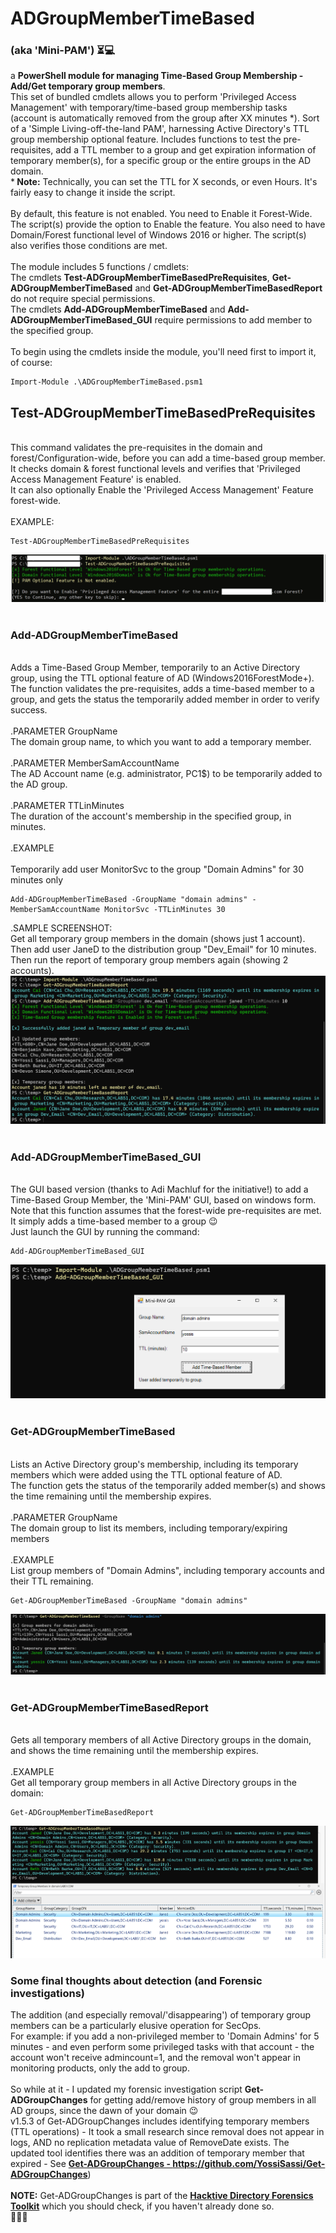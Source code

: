 # ADGroupMemberTimeBased
###  (aka 'Mini-PAM') ⏳💻
a <b>PowerShell module for managing Time-Based Group Membership - Add/Get temporary group members</b>.<br>
This set of bundled cmdlets allows you to perform 'Privileged Access Management' with temporary/time-based group membership tasks (account is automatically removed from the group after XX minutes *). Sort of a 'Simple Living-off-the-land PAM', harnessing Active Directory's TTL group membership optional feature</b>.
Includes functions to test the pre-requisites, add a TTL member to a group and get expiration information of temporary member(s), for a specific group or the entire groups in the AD domain.<br>
*<b> Note:</b> Technically, you can set the TTL for X seconds, or even Hours. It's fairly easy to change it inside the script.<br><br>
By default, this feature is not enabled. You need to Enable it Forest-Wide. The script(s) provide the option to Enable the feature. You also need to have Domain/Forest functional level of Windows 2016 or higher. The script(s) also verifies those conditions are met.<br><BR>
The module includes 5 functions / cmdlets:<br>
The cmdlets <b>Test-ADGroupMemberTimeBasedPreRequisites</b>, <b>Get-ADGroupMemberTimeBased</b> and <b>Get-ADGroupMemberTimeBasedReport</b> do not require special permissions.<br>
The cmdlets <b>Add-ADGroupMemberTimeBased</b> and <b>Add-ADGroupMemberTimeBased_GUI</b> require permissions to add member to the specified group.<br><br>
To begin using the cmdlets inside the module, you'll need first to import it, of course:
```
Import-Module .\ADGroupMemberTimeBased.psm1
```
## Test-ADGroupMemberTimeBasedPreRequisites
<BR>This command validates the pre-requisites in the domain and forest/Configuration-wide, before you can add a time-based group member.<br>
It checks domain & forest functional levels and verifies that 'Privileged Access Management Feature' is enabled.<br>
It can also optionally Enable the 'Privileged Access Management' Feature forest-wide.<br>
<br>
EXAMPLE:
```
Test-ADGroupMemberTimeBasedPreRequisites
```
![Sample results](/screenshots/adgroupmembertimebased_ss1.png) <br><br>
### Add-ADGroupMemberTimeBased
<br>Adds a Time-Based Group Member, temporarily to an Active Directory group, using the TTL optional feature of AD (Windows2016ForestMode+).<br>
The function validates the pre-requisites, adds a time-based member to a group, and gets the status the temporarily added member in order to verify success.<br>
<br>
.PARAMETER GroupName<br>
The domain group name, to which you want to add a temporary member.
<br><br>
.PARAMETER MemberSamAccountName<br>
The AD Account name (e.g. administrator, PC1$) to be temporarily added to the AD group.
<br><br>
.PARAMETER TTLinMinutes<br>
The duration of the account's membership in the specified group, in minutes.
<br><br>
.EXAMPLE<br><br>
Temporarily add user MonitorSvc to the group "Domain Admins" for 30 minutes only<br>
```
Add-ADGroupMemberTimeBased -GroupName "domain admins" -MemberSamAccountName MonitorSvc -TTLinMinutes 30
```
.SAMPLE SCREENSHOT:<br>
Get all temporary group members in the domain (shows just 1 account). Then add user JaneD to the distribution group "Dev_Email" for 10 minutes. Then run the report of temporary group members again (showing 2 accounts).<br>
![Sample results](/screenshots/adgroupmembertimebased_ss2.png) <br><br>
### Add-ADGroupMemberTimeBased_GUI
<br>The GUI based version (thanks to Adi Machluf for the initiative!) to add a Time-Based Group Member, the 'Mini-PAM' GUI, based on windows form.<br>
Note that this function assumes that the forest-wide pre-requisites are met. It simply adds a time-based member to a group :wink:<br>
Just launch the GUI by running the command:<br>
```
Add-ADGroupMemberTimeBased_GUI
```
![Sample results](/screenshots/adgroupmembertimebased_ss3.png) <br><br>
### Get-ADGroupMemberTimeBased
<br>Lists an Active Directory group's membership, including its temporary members which were added using the TTL optional feature of AD.<br>
The function gets the status of the temporarily added member(s) and shows the time remaining until the membership expires.<br>
<br>
.PARAMETER GroupName<br>
The domain group to list its members, including temporary/expiring members
<br><br>
.EXAMPLE<br>
List group members of "Domain Admins", including temporary accounts and their TTL remaining.
<br>
```
Get-ADGroupMemberTimeBased -GroupName "domain admins"
```
![Sample results](/screenshots/adgroupmembertimebased_ss4.png) <br><br>
### Get-ADGroupMemberTimeBasedReport
<br>Gets all temporary members of all Active Directory groups in the domain, and shows the time remaining until the membership expires.<br>
<br>
.EXAMPLE<br>
Get all temporary group members in all Active Directory groups in the domain:<br>
```
Get-ADGroupMemberTimeBasedReport
```
![Sample results](/screenshots/adgroupmembertimebased_ss5.png) <br>

### Some final thoughts about detection (and Forensic investigations)
The addition (and especially removal/'disappearing') of temporary group members can be a particularly elusive operation for SecOps.<BR>
For example: if you add a non-privileged member to 'Domain Admins' for 5 minutes - and even perform some privileged tasks with that account - the account won't receive admincount=1, and the removal won't appear in monitoring products, only the add to group.<br><br>
So while at it - I updated my forensic investigation script <b>Get-ADGroupChanges</b> for getting add/remove history of group members in all AD groups, since the dawn of your domain :wink:<br>
v1.5.3 of Get-ADGroupChanges includes identifying temporary members (TTL operations) - It took a small research since removal does not appear in logs, AND no replication metadata value of RemoveDate exists. The updated tool identifies there was an addition of temporary member that expired - See <b><a title="Get-ADGroupChanges - https://github.com/YossiSassi/Get-ADGroupChanges" href="https://github.com/YossiSassi/Get-ADGroupChanges" target="_blank">Get-ADGroupChanges - https://github.com/YossiSassi/Get-ADGroupChanges</a></b>)<BR><BR>
<b>NOTE:</b> Get-ADGroupChanges is part of the <b><a title="Hacktive Directory Forensics Toolkit" href="https://github.com/YossiSassi/hAcKtive-Directory-Forensics" target="_blank">Hacktive Directory Forensics Toolkit</a></b> which you should check, if you haven't already done so.<br>
🙉🙈🙊
